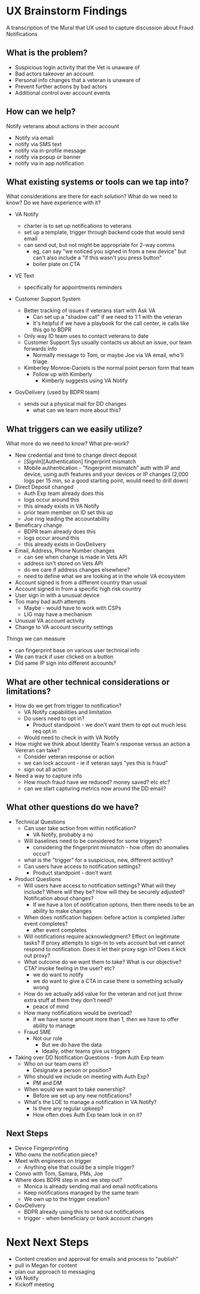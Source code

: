 # UX Brainstorm Findings

A transcription of the Mural that UX used to capture discussion about Fraud Notifications

## What is the problem?
- Suspicious login activity that the Vet is unaware of
- Bad actors takeover an account
- Personal info changes that a veteran is unaware of
- Prevent further actions by bad actors
- Additional control over account events

## How can we help?
Notify veterans about actions in their account
- Notify via email
- notify via SMS text
- notify via in-profile message
- notify via popup or banner
- notify via in app notification

## What existing systems or tools can we tap into?
What considerations are there for each solution? What do we need to know? Do we have experience with it?

- VA Notify
  - charter is to set up notifications to veterans
  - set up a template, trigger through backend code that would send email
  - can send out, but not might be appropriate for 2-way comms
    - eg, can say "we noticed you signed in from a new device" but can't also include a "if this wasn't you press button"
    - boiler plate on CTA
   
- VE Text
  - specifically for appointments reminders
 
- Customer Support System
  - Better tracking of issues if veterans start with Ask VA
    - Can set up a "shadow call" if we need to 1:1 with the veteran
    - It's helpful if we have a playbook for the call center, ie calls like this go to BDPR
  - Only way ID team uses to contact veterans to date
  - Customer Support Sys usually contacts us about an issue, our team forwards info
    - Normally message to Tom, or maybe Joe via VA email, who'll triage.
  - Kimberley Monroe-Daniels is the normal point person form that team
    - Follow up with Kimberly
      - Kimberly suggests using VA Notify
     
- GovDelivery (used by BDPR team)
  - sends out a physical mail for DD changes
    - what can we learn more about this?

## What triggers can we easily utilize?
What more do we need to know? What pre-work?

- New credential and time to change direct deposit
  - [SignIn][Authentication] fingerprint mismatch
  - Mobile authentication - "fingerprint mismatch” auth with IP and device, using auth features and your devices or IP changes (2,000 logs per 15 min, so a good starting point, would need to drill down)
- Direct Deposit changed
  - Auth Exp team already does this
  - logs occur around this
  - this already exists in VA Notify
  - prior team member on ID set this up
  - Joe ring leading the accountability
- Beneficary change
  - BDPR team already does this
  - logs occur around this
  - this already exists in GovDelivery
- Email, Address, Phone Number changes
  - can see when change is made in Vets API
  - address isn't stored on Vets API 
  - do we care if address changes elsewhere?
  - need to define what we are looking at in the whole VA ecosystem
- Account signed is from a different country than usual
- Account signed in from a specific high risk country
- User sign in with a unusual device
- Too many bad auth attempts
  - Maybe - would have to work with CSPs
  - LIG may have a mechanism
- Unusual VA account activity
- Change to VA account security settings

Things we can measure
- can fingerprint base on various user technical info
- We can track if user clicked on a button
- Did same IP sign into different accounts?

## What are other technical considerations or limitations?
- How do we get from trigger to notification?
  - VA Notify capabilities and limitation
  - Do users need to opt in?
    - Product standpoint - we don't want them to opt out much less req opt in
  - Would need to check in with VA Notify
- How might we think about Identity Team's response versus an action a Vereran can take?
  - Consider veteran response or action
  - we can lock account - ie if veteran says "yes this is fraud"
  - sign out all action
- Need a way to capture info
  - How much fraud have we reduced? money saved? etc etc?
  - can we start capturing metrics now around the DD email?
 
## What other questions do we have?
- Technical Questions
  - Can user take action from within notification?
    - VA Notify, probably a no 
  - Will baselines need to be considered for some triggers?
    - considering the fingerprint mismatch - how often do anomalies occur?
  - what is the "trigger" for a suspicious, new, different actitivy?
  - Can users have access to notification settings?
    - Product standpoint - don't want
- Product Questions
  - Will users have access to notification settings? What will they include? Where will they be? How will they be securely adjusted? Notification about changes?
    - If we have a ton of notification options, then there needs to be an ability to make changes
  - When does notification happen: before action is completed /after event completes?
    - after event completes
  - Will notifications require acknowledgment? Effect on legitimate tasks? If proxy attempts to sign-in to vets account but vet cannot respond to notification. Does it let their proxy sign in? Does it kick out proxy?
  - What outcome do we want them to take? What is our objective? CTA? invoke feeling in the user? etc?
    - we do want to notify
    - we do want to give a CTA in case there is something actually wrong
  - How do we actually add value for the veteran and not just throw extra stuff at them they don't need?
    - peace of mind
  - How many notifications would be overload?
    - if we have some amount more than 1, then we have to offer ability to manage
  - Fraud SME
    - Not our role
      - But we do have the data
      - Ideally, other teams give us triggers
- Taking over DD Notification Questions - from Auth Exp team
    - Who on our team owns it?
      - Designate a person or position?
    - Who should we include on meeting with Auth Exp?
      - PM and DM
    - When would we want to take ownership?
      - Before we set up any new notifications?
    - What's the LOE to manage a notification in VA Notify?
      - Is there any regular upkeep?
      - How often does Auth Exp team look in on it?
     
## Next Steps
- Device Fingerprinting
- Who owns the notification piece?
- Meet with engineers on trigger
  - Anything else that could be a simple trigger?
- Convo with Tom, Samara, PMs, Joe
- Where does BDPR step in and we step out?
  - Monica is already sending mail and email notifications
  - Keep notifications managed by the same team
  - We own up to the trigger creation?
- GovDelivery
  - BDPR already using this to send out notifications
  - trigger - when beneficiary or bank account changes
 
# Next Next Steps
- Content creation and approval for emails and process to "publish"
- pull in Megan for content
- plan our approach to messaging
- VA Notify
- Kickoff meeting
